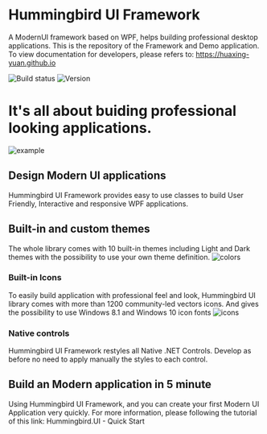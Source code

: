 # Hummingbird UI Framework
A ModernUI framework based on WPF, helps building professional desktop applications.
This is the repository of the Framework and Demo application. To view documentation for developers, please refers to: https://huaxing-yuan.github.io

![Build status](https://hummingbird.visualstudio.com/Hummingbird%20ALM/_apis/build/status/Hummingbird%20UI) ![Version](https://img.shields.io/nuget/v/hummingbird.ui.svg?style=flat)

# It's all about buiding professional looking applications.
![example](https://huaxing-yuan.github.io/hummingbird.ui.doc/media/intro1.png)

## Design Modern UI applications
Hummingbird UI Framework provides easy to use classes to build User Friendly, Interactive and responsive WPF applications.


## Built-in and custom themes
The whole library comes with 10 built-in themes including Light and Dark themes with the possibility to use your own theme definition.
![colors](https://huaxing-yuan.github.io/hummingbird.ui.doc/media/themes.png)

### Built-in Icons
To easily build application with professional feel and look, Hummingbird UI library comes with more than 1200 community-led vectors icons. And gives the possibility to use Windows 8.1 and Windows 10 icon fonts
![icons](https://huaxing-yuan.github.io/hummingbird.ui.doc/media/icons.png)

### Native controls
Hummingbird UI Framework restyles all Native .NET Controls. Develop as before no need to apply manually the styles to each control.
## Build an Modern application in 5 minute
Using Hummingbird UI Framework, and you can create your first Modern UI Application very quickly. For more information, please following the tutorial of this link: Hummingbird.UI - Quick Start
